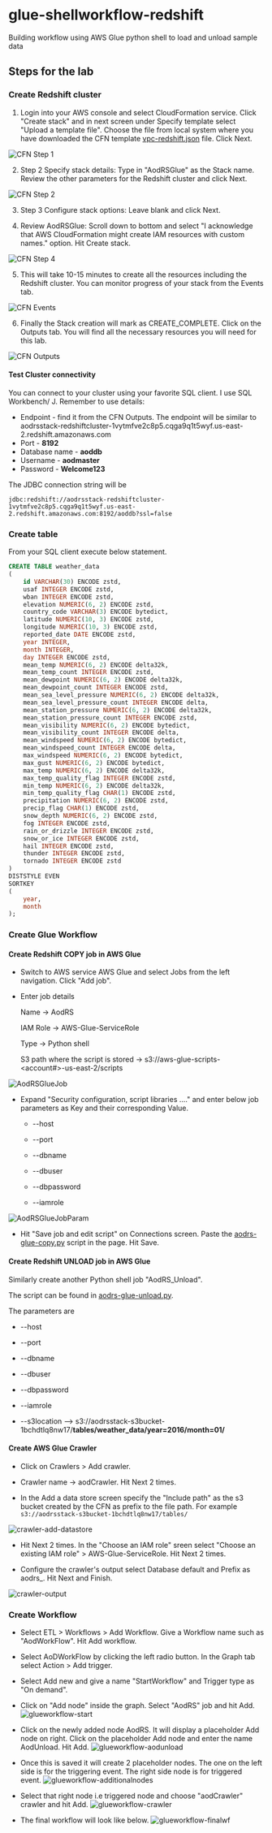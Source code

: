 # glue-shellworkflow-redshift
Building workflow using AWS Glue python shell to load and unload sample data

## Steps for the lab

### Create Redshift cluster

1. Login into your AWS console and select CloudFormation service. Click "Create stack" and in next screen under Specify template select "Upload a template file". Choose the file from local system where you have downloaded the CFN template [vpc-redshift.json]( https://github.com/saunakc/glue-shellworkflow-redshift/blob/master/src/cloudformation/vpc-redshift.json) file. Click Next.

![CFN Step 1](https://github.com/saunakc/glue-shellworkflow-redshift/blob/master/images/cfnstep1.gif)

2. Step 2 Specify stack details: Type in "AodRSGlue" as the Stack name. Review the other parameters for the Redshift cluster and click Next.

![CFN Step 2](https://github.com/saunakc/glue-shellworkflow-redshift/blob/master/images/cfnstep2.gif)

3. Step 3 Configure stack options: Leave blank and click Next.

4. Review AodRSGlue: Scroll down to bottom and select "I acknowledge that AWS CloudFormation might create IAM resources with custom names." option. Hit Create stack.

![CFN Step 4](https://github.com/saunakc/glue-shellworkflow-redshift/blob/master/images/cfnstep4.gif)

5. This will take 10-15 minutes to create all the resources including the Redshift cluster. You can monitor progress of your stack from the Events tab.

![CFN Events](https://github.com/saunakc/glue-shellworkflow-redshift/blob/master/images/cfnEvents.gif)

6. Finally the Stack creation will mark as CREATE_COMPLETE. Click on the Outputs tab. You will find all the necessary resources you will need for this lab.

![CFN Outputs](https://github.com/saunakc/glue-shellworkflow-redshift/blob/master/images/cfnsOutputs.gif)

#### Test Cluster connectivity

You can connect to your cluster using your favorite SQL client. I use SQL Workbench/ J. Remember to use details:

* Endpoint - find it from the CFN Outputs. The endpoint will be similar to aodrsstack-redshiftcluster-1vytmfve2c8p5.cqga9q1t5wyf.us-east-2.redshift.amazonaws.com
* Port - **8192**
* Database name - **aoddb**
* Username - **aodmaster**
* Password - **Welcome123**

The JDBC connection string will be 

``jdbc:redshift://aodrsstack-redshiftcluster-1vytmfve2c8p5.cqga9q1t5wyf.us-east-2.redshift.amazonaws.com:8192/aoddb?ssl=false``

### Create table
From your SQL client execute below statement.

```SQL
CREATE TABLE weather_data
(
	id VARCHAR(30) ENCODE zstd,
	usaf INTEGER ENCODE zstd,
	wban INTEGER ENCODE zstd,
	elevation NUMERIC(6, 2) ENCODE zstd,
	country_code VARCHAR(3) ENCODE bytedict,
	latitude NUMERIC(10, 3) ENCODE zstd,
	longitude NUMERIC(10, 3) ENCODE zstd,
	reported_date DATE ENCODE zstd,
	year INTEGER,
	month INTEGER,
	day INTEGER ENCODE zstd,
	mean_temp NUMERIC(6, 2) ENCODE delta32k,
	mean_temp_count INTEGER ENCODE zstd,
	mean_dewpoint NUMERIC(6, 2) ENCODE delta32k,
	mean_dewpoint_count INTEGER ENCODE zstd,
	mean_sea_level_pressure NUMERIC(6, 2) ENCODE delta32k,
	mean_sea_level_pressure_count INTEGER ENCODE delta,
	mean_station_pressure NUMERIC(6, 2) ENCODE delta32k,
	mean_station_pressure_count INTEGER ENCODE zstd,
	mean_visibility NUMERIC(6, 2) ENCODE bytedict,
	mean_visibility_count INTEGER ENCODE delta,
	mean_windspeed NUMERIC(6, 2) ENCODE bytedict,
	mean_windspeed_count INTEGER ENCODE delta,
	max_windspeed NUMERIC(6, 2) ENCODE bytedict,
	max_gust NUMERIC(6, 2) ENCODE bytedict,
	max_temp NUMERIC(6, 2) ENCODE delta32k,
	max_temp_quality_flag INTEGER ENCODE zstd,
	min_temp NUMERIC(6, 2) ENCODE delta32k,
	min_temp_quality_flag CHAR(1) ENCODE zstd,
	precipitation NUMERIC(6, 2) ENCODE zstd,
	precip_flag CHAR(1) ENCODE zstd,
	snow_depth NUMERIC(6, 2) ENCODE zstd,
	fog INTEGER ENCODE zstd,
	rain_or_drizzle INTEGER ENCODE zstd,
	snow_or_ice INTEGER ENCODE zstd,
	hail INTEGER ENCODE zstd,
	thunder INTEGER ENCODE zstd,
	tornado INTEGER ENCODE zstd
)
DISTSTYLE EVEN
SORTKEY
(
	year,
	month
);
```

### Create Glue Workflow

#### Create Redshift COPY job in AWS Glue

* Switch to AWS service AWS Glue and select Jobs from the left navigation. Click "Add job".
* Enter job details

  Name ->  AodRS
  
  IAM Role -> AWS-Glue-ServiceRole
  
  Type -> Python shell
  
  S3 path where the script is stored -> s3://aws-glue-scripts-<account#>-us-east-2/scripts
  
![AodRSGlueJob](https://github.com/saunakc/glue-shellworkflow-redshift/blob/master/images/AodRS-gluejob-properties1.gif)

* Expand "Security configuration, script libraries ...." and enter below job parameters as Key and their corresponding Value.

  * --host
  
  * --port
  
  * --dbname
  
  * --dbuser
  
  * --dbpassword
  
  * --iamrole
  

![AodRSGlueJobParam](https://github.com/saunakc/glue-shellworkflow-redshift/blob/master/images/AodRS-gluejob-parameters.gif)

* Hit "Save job and edit script" on Connections screen. Paste the [aodrs-glue-copy.py](https://github.com/saunakc/glue-shellworkflow-redshift/blob/master/src/scripts/aodrs-glue-copy.py) script in the page. Hit Save.


#### Create Redshift UNLOAD job in AWS Glue

Similarly create another Python shell job "AodRS_Unload". 

The script can be found in [aodrs-glue-unload.py](https://github.com/saunakc/glue-shellworkflow-redshift/blob/master/src/scripts/aodrs-glue-unload.py).

The parameters are

  * --host
  
  * --port
  
  * --dbname
  
  * --dbuser
  
  * --dbpassword
  
  * --iamrole
  
  * --s3location	--> s3://aodrsstack-s3bucket-1bchdtlq8nw17/**tables/weather_data/year=2016/month=01/**
  
  #### Create AWS Glue Crawler
  
  * Click on Crawlers > Add crawler.
  
  * Crawler name -> aodCrawler. Hit Next 2 times.
  
  * In the Add a data store screen specify the "Include path" as the s3 bucket created by the CFN as prefix to the file path. For example ```s3://aodrsstack-s3bucket-1bchdtlq8nw17/tables/```
  
  ![crawler-add-datastore](https://github.com/saunakc/glue-shellworkflow-redshift/blob/master/images/AodRS-gluecrawler-datastore.gif)
  
  * Hit Next 2 times. In the "Choose an IAM role" sreen select "Choose an existing IAM role" >  AWS-Glue-ServiceRole. Hit Next 2 times.
  
  * Configure the crawler's output select Database default and Prefix as aodrs_. Hit Next and Finish.
  
  ![crawler-output](https://github.com/saunakc/glue-shellworkflow-redshift/blob/master/images/AodRS-gluecrawler-output.gif)
  
  ### Create Workflow
  
  * Select ETL > Workflows > Add Workflow. Give a Workflow  name such as "AodWorkFlow". Hit Add workflow.
  
  * Select AoDWorkFlow by clicking the left radio button. In the Graph tab select Action > Add trigger.
  
  * Select Add new and give a name "StartWorkflow" and Trigger type as "On demand".
  
  * Click on "Add node" inside the graph. Select "AodRS" job and hit Add.
  ![glueworkflow-start](https://github.com/saunakc/glue-shellworkflow-redshift/blob/master/images/AodRS-gluewf-startwf.gif)
  
  * Click on the newly added node AodRS. It will display a placeholder Add node on right. Click on the placeholder Add node and enter the name AodUnload. Hit Add.
  ![glueworkflow-aodunload](https://github.com/saunakc/glue-shellworkflow-redshift/blob/master/images/AodRS-gluewf-aodunload.gif)
  
  * Once this is saved it will create 2 placeholder nodes. The one on the left side is for the triggering event. The right side node is for triggered event.
  ![glueworkflow-additionalnodes](https://github.com/saunakc/glue-shellworkflow-redshift/blob/master/images/AodRS-gluewf-additionalnodes.gif)
  
  * Select that right node i.e triggered node and choose "aodCrawler" crawler and hit Add.
  ![glueworkflow-crawler](https://github.com/saunakc/glue-shellworkflow-redshift/blob/master/images/AodRS-gluewf-crawler.gif)
  
  * The final workflow will look like below.
 ![glueworkflow-finalwf](https://github.com/saunakc/glue-shellworkflow-redshift/blob/master/images/AodRS-gluecrawler-finalworkflow.gif)
